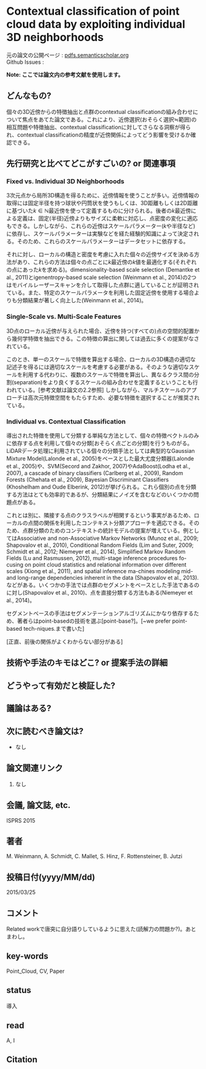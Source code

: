 # Contextual classification of point cloud data by exploiting individual 3D neighborhoods

元の論文の公開ページ : [pdfs.semanticscholar.org](https://pdfs.semanticscholar.org/8a02/611c1f049846d0daa5f7a8844676874020dd.pdf)  
Github Issues : 

**Note: ここでは論文内の参考文献を使用します。**

## どんなもの?
個々の3D近傍からの特徴抽出と点群のcontextual classificationの組み合わせについて焦点をあてた論文である。これにより、近傍選択(おそらく選択≒範囲)の相互問題や特徴抽出、contextual classificationに対してさらなる洞察が得られ、contextual classificationの精度が近傍関係によってどう影響を受けるか確認できる。

## 先行研究と比べてどこがすごいの? or 関連事項
### Fixed vs. Individual 3D Neighborhoods
3次元点から局所3D構造を得るために、近傍情報を使うことが多い。近傍情報の取得には固定半径を持つ球状や円筒状を使うもしくは、3D距離もしくは2D距離に基づいた$k \in \mathbb{N}$最近傍を使って定義するものに分けられる。後者の$k$最近傍による定義は、固定(半径)近傍よりもサイズに柔軟に対応し、点密度の変化に適応もできる。しかしながら、これらの近傍はスケールパラメーター($k$や半径など)に依存し、スケールパラメーターは実験などを経た経験的知識によって決定される。そのため、これらのスケールパラメーターはデータセットに依存する。

それに対し、ローカルの構造と密度を考慮に入れた個々の近傍サイズを決める方法があり、これらの方法は個々の点ごとに$k$最近傍の$k$値を最適化する(それぞれの点にあった$k$を求める)。dimensionality-based scale selection (Demantke et al., 2011)とigenentropy-based scale selection (Weinmann et al., 2014)の2つはモバイルレーザースキャンを介して取得した点群に適していることが証明されている。また、特定のスケールパラメータを利用した固定近傍を使用する場合よりも分類結果が著しく向上した(Weinmann et al., 2014)。

### Single-Scale vs. Multi-Scale Features
3D点のローカル近傍が与えられた場合、近傍を持つ(すべての)点の空間的配置から幾何学特徴を抽出できる。この特徴の算出に関しては過去に多くの提案がなされている。

このとき、単一のスケールで特徴を算出する場合、ローカルの3D構造の適切な記述子を得るには適切なスケールを考慮する必要がある。そのような適切なスケールを利用する代わりに、複数のスケールで特徴を算出し、異なるクラス間の分割(separation)をより良くするスケールの組み合わせを定義するということも行われている。[参考文献は論文の2.2参照] しかしながら、マルチスケールのアプローチは高次元特徴空間をもたらすため、必要な特徴を選択することが推奨されている。


### Individual vs. Contextual Classification
導出された特徴を使用して分類する単純な方法として、個々の特徴ベクトルのみに依存する点を利用して個々の分類[おそらく点ごとの分類]を行うものがる。LiDARデータ処理に利用されている個々の分類手法としては典型的なGaussian Mixture Model(Lalonde et al., 2005)をベースとした最大尤度分類器(Lalonde et al., 2005)や、SVM(Secord and Zakhor, 2007)やAdaBoost(Lodha et al., 2007), a cascade of binary classifiers (Carlberg et al., 2009), Random Forests (Chehata et al., 2009), Bayesian Discriminant Classifiers (Khoshelham and Oude Elberink, 2012)が挙げられる。これら個別の点を分類する方法はとても効率的であるが、分類結果にノイズを含むなどのいくつかの問題点がある。

これとは別に、隣接する点のクラスラベルが相関するという事実があるため、ローカルの点間の関係を利用したコンテキスト分類アプローチを適応できる。そのため、点群分類のためのコンテキストの統計モデルの提案が増えている。例としてはAssociative and non-Associative Markov Networks (Munoz et al., 2009; Shapovalov et al., 2010), Conditional Random Fields (Lim and Suter, 2009; Schmidt et al., 2012; Niemeyer et al., 2014), Simplified Markov Random Fields (Lu and Rasmussen, 2012), multi-stage inference procedures fo-cusing on point cloud statistics and relational information over different scales (Xiong et al., 2011), and spatial inference ma-chines modeling mid- and long-range dependencies inherent in the data (Shapovalov et al., 2013).などがある。いくつかの手法では点群のセグメントをベースとした手法であるのに対し(Shapovalov et al., 2010)、点を直接分類する方法もある(Niemeyer et al., 2014)。

セグメントベースの手法はセグメンテーションアルゴリズムにかなり依存するため、著者らはpoint-basedの技術を選ぶ[point-base?]。[~we prefer point-based tech-niques.まで書いた]

[正直、前後の関係がよくわからない部分がある]


## 技術や手法のキモはどこ? or 提案手法の詳細

## どうやって有効だと検証した?

## 議論はある?

## 次に読むべき論文は?
- なし

## 論文関連リンク
1. なし

## 会議, 論文誌, etc.
ISPRS 2015

## 著者
M. Weinmann, A. Schmidt, C. Mallet, S. Hinz, F. Rottensteiner, B. Jutzi

## 投稿日付(yyyy/MM/dd)
2015/03/25

## コメント
Related workで唐突に自分語りしているように思えた(読解力の問題か?)。あとまわし。

## key-words
Point_Cloud, CV, Paper

## status
導入

## read
A, I

## Citation
